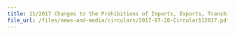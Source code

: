 ```yaml
---
title: 11/2017 Changes to the Prohibitions of Imports, Exports, Transhipments and Goods in Transit From or To Iran
file_url: /files/news-and-media/circulars/2017-07-28-Circular112017.pdf
---
```

